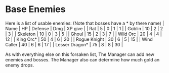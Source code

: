 # Base Enemies

Here is a list of usable enemies: (Note that bosses have a * by there name) 
| Name           | HP     | Defense | Dmg | XP give |
| Rat            | 5      | 0       | 1   | 1       |
| Goblin         | 10     | 2       | 2   | 3       | 
| Skeleton       | 10     | 0       | 3   | 5       |
| Ghoul          | 15     | 2       | 3   | 7       |
| Wild Orc       | 20     | 4       | 4   | 12      |
| King Orc*      | 50     | 4       | 6   | 20      |
| Rogue Knight   | 30     | 6       | 5   | 15      | 
| Wind Caller    | 40     | 6       | 6   | 17      |
| Lesser Dragon* | 75     | 8       | 8   | 30      |

As with everything else on this forsaken list, The Manager can add new enemies and bosses. The Manager also can determine how much gold an enemy drops. 